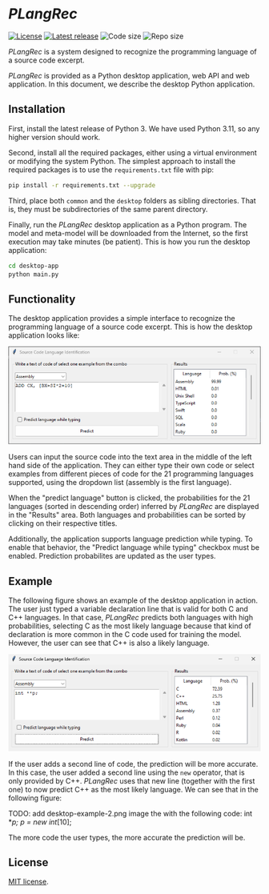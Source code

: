 # *PLangRec*

[![License](https://img.shields.io/github/license/computationalreflection/plangrec)](LICENSE) 
[![Latest release](https://img.shields.io/github/v/release/computationalreflection/plangrec?include_prereleases)](https://github.com/ComputationalReflection/PLangRec/releases)
<img alt="Code size" src="https://img.shields.io/github/languages/code-size/ComputationalReflection/PLangRec">
<img alt="Repo size" src="https://img.shields.io/github/repo-size/ComputationalReflection/PLangRec">

*PLangRec* is a system designed to recognize the programming language of a source code excerpt. 

*PLangRec* is provided as a Python desktop application, web API and web application.
In this document, we describe the desktop Python application.

## Installation

First, install the latest release of Python 3. We have used Python 3.11, so any higher version should work. 

Second, install all the required packages, either using a virtual environment or modifying the system Python.
The simplest approach to install the required packages is to use the `requirements.txt` file with pip:

``` bash
pip install -r requirements.txt --upgrade
``` 

Third, place both `common` and the `desktop` folders as sibling directories. 
That is, they must be subdirectories of the same parent directory.

Finally, run the *PLangRec* desktop application as a Python program. 
The model and meta-model will be downloaded from the Internet, 
so the first execution may take minutes (be patient). 
This is how you run the desktop application:

``` bash
cd desktop-app
python main.py
``` 

## Functionality

The desktop application provides a simple interface to recognize the programming language of a source code excerpt.
This is how the desktop application looks like:

![Desktop application screenshot](img/desktop-app.png)

Users can input the source code into the text area in the middle of the left hand side of the application.
They can either type their own code or select examples from different pieces of code 
for the 21 programming languages supported, using the dropdown list (assembly is the first language). 

When the "predict language" button is clicked, the probabilities for the 21 languages 
(sorted in descending order) inferred by *PLangRec* are displayed in the "Results" area. 
Both languages and probabilities can be sorted by clicking on their respective titles. 

Additionally, the application supports language prediction while typing.
To enable that behavior, the "Predict language while typing" checkbox
must be enabled. Prediction probabilites are updated as the user types.

## Example

The following figure shows an example of the desktop application in action.
The user just typed a variable declaration line that is valid for both C and C++ languages.
In that case, *PLangRec* predicts both languages with high probabilities, 
selecting C as the most likely language because that kind of declaration is more common in the C
code used for training the model. However, the user can see that C++ is also a likely language.

![Desktop application example 1](img/desktop-example-1.png)

If the user adds a second line of code, the prediction will be more accurate.
In this case, the user added a second line using the `new` operator, that is only provided
by C++. *PLangRec* uses that new line (together with the first one) to now predict C++ 
as the most likely language. We can see that in the following figure:


TODO: add desktop-example-2.png image the with the following code:
int **p;
p = new int*[10];

The more code the user types, the more accurate the prediction will be.


## License

[MIT license](LICENSE).
